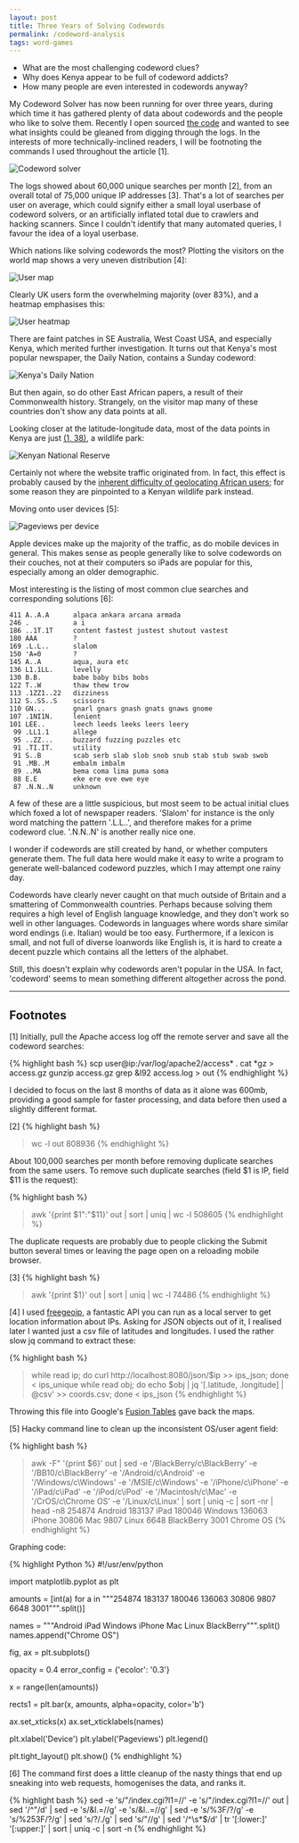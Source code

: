 ```yaml
---
layout: post
title: Three Years of Solving Codewords
permalink: /codeword-analysis
tags: word-games
---
```


* What are the most challenging codeword clues?
* Why does Kenya appear to be full of codeword addicts?
* How many people are even interested in codewords anyway?

My Codeword Solver has now been running for over three years, during which time it has gathered plenty of data about codewords and the people who like to solve them. Recently I open sourced [the code](https://github.com/hyperreality/codeword-solver) and wanted to see what insights could be gleaned from digging through the logs. In the interests of more technically-inclined readers, I will be footnoting the commands I used throughout the article [1].

![Codeword solver](/assets/codeword/solver.png)

The logs showed about 60,000 unique searches per month [2], from an overall total of 75,000 unique IP addresses [3]. That's a lot of searches per user on average, which could signify either a small loyal userbase of codeword solvers, or an artificially inflated total due to crawlers and hacking scanners. Since I couldn't identify that many automated queries, I favour the idea of a loyal userbase.

Which nations like solving codewords the most? Plotting the visitors on the world map shows a very uneven distribution [4]:

![User map](/assets/codeword/map.png)

Clearly UK users form the overwhelming majority (over 83%), and a heatmap emphasises this:

![User heatmap](/assets/codeword/heatmap.png)

There are faint patches in SE Australia, West Coast USA, and especially Kenya, which merited further investigation. It turns out that Kenya's most popular newspaper, the Daily Nation, contains a Sunday codeword:

![Kenya's Daily Nation](/assets/codeword/dailynation.jpg)

But then again, so do other East African papers, a result of their Commonwealth history. Strangely, on the visitor map many of these countries don't show any data points at all.

Looking closer at the latitude-longitude data, most of the data points in Kenya are just [(1, 38)](https://www.google.com/maps/place/1%C2%B000'00.0%22N+38%C2%B000'00.0%22E/@1,36.8793946,8z/data=!4m5!3m4!1s0x0:0x0!8m2!3d1!4d38), a wildlife park:

![Kenyan National Reserve](/assets/codeword/kenya.png)

Certainly not where the website traffic originated from. In fact, this effect is probably caused by the [inherent difficulty of geolocating African users](https://chewychunks.wordpress.com/2011/06/09/how-to-geomap-story-locations-across-east-africa/); for some reason they are pinpointed to a Kenyan wildlife park instead.

Moving onto user devices [5]:

![Pageviews per device](/assets/codeword/agents.png)

Apple devices make up the majority of the traffic, as do mobile devices in general. This makes sense as people generally like to solve codewords on their couches, not at their computers so iPads are popular for this, especially among an older demographic.

Most interesting is the listing of most common clue searches and corresponding solutions [6]:

```
411 A..A.A      alpaca ankara arcana armada
246 .           a i
186 ..1T.1T     content fastest justest shutout vastest
180 AAA         ?
169 .L.L..      slalom
150 'A=0        ?
145 A..A        aqua, aura etc
136 L1.1LL.     levelly
130 B.B.        babe baby bibs bobs
122 T..W        thaw thew trow
113 .1ZZ1..22   dizziness
112 S..SS..S    scissors
110 GN...       gnarl gnars gnash gnats gnaws gnome
107 .1NI1N.     lenient
101 LEE..       leech leeds leeks leers leery
 99 .LL1.1      allege
 95 ..ZZ...     buzzard fuzzing puzzles etc
 91 .TI.IT.     utility     
 91 S..B        scab serb slab slob snob snub stab stub swab swob
 91 .MB..M      embalm imbalm 
 89 ..MA        bema coma lima puma soma
 88 E.E         eke ere eve ewe eye
 87 .N.N..N     unknown
```

A few of these are a little suspicious, but most seem to be actual initial clues which foxed a lot of newspaper readers. 'Slalom' for instance is the only word matching the pattern '.L.L..', and therefore makes for a prime codeword clue. '.N.N..N' is another really nice one.

I wonder if codewords are still created by hand, or whether computers generate them. The full data here would make it easy to write a program to generate well-balanced codeword puzzles, which I may attempt one rainy day.

Codewords have clearly never caught on that much outside of Britain and a smattering of Commonwealth countries. Perhaps because solving them requires a high level of English language knowledge, and they don't work so well in other languages. Codewords in languages where words share similar word endings (i.e. Italian) would be too easy. Furthermore, if a lexicon is small, and not full of diverse loanwords like English is, it is hard to create a decent puzzle which contains all the letters of the alphabet. 

Still, this doesn't explain why codewords aren't popular in the USA. In fact, 'codeword' seems to mean something different altogether across the pond.

- - -
## Footnotes


[1] Initially, pull the Apache access log off the remote server and save all the codeword searches:

{% highlight bash %}
scp user@ip:/var/log/apache2/access* .
cat *gz > access.gz
gunzip access.gz
grep \&l92 access.log > out
{% endhighlight %}

I decided to focus on the last 8 months of data as it alone was 600mb, providing a good sample for faster processing, and data before then used a slightly different format.

[2]
{% highlight bash %}
> wc -l out
808936
{% endhighlight %}

About 100,000 searches per month before removing duplicate searches from the same users. To remove such duplicate searches (field $1 is IP, field $11 is the request):

{% highlight bash %}
> awk '{print $1":"$11}' out | sort | uniq | wc -l
508605
{% endhighlight %}

The duplicate requests are probably due to people clicking the Submit button several times or leaving the page open on a reloading mobile browser. 

[3]
{% highlight bash %}
> awk '{print $1}' out | sort | uniq | wc -l
74486
{% endhighlight %}

[4] I used [freegeoip](https://github.com/fiorix/freegeoip), a fantastic API you can run as a local server to get location information about IPs. Asking for JSON objects out of it, I realised later I wanted just a csv file of latitudes and longitudes. I used the rather slow jq command to extract these:

{% highlight bash %}
> while read ip; do curl http://localhost:8080/json/$ip >> ips_json; done < ips_unique
> while read obj; do echo $obj | jq '[.latitude, .longitude] | @csv' >> coords.csv; done < ips_json
{% endhighlight %}

Throwing this file into Google's [Fusion Tables](https://support.google.com/fusiontables/answer/2571232) gave back the maps.

[5] Hacky command line to clean up the inconsistent OS/user agent field:

{% highlight bash %}
> awk -F\" '{print $6}' out | sed -e '/BlackBerry/c\BlackBerry' -e '/BB10/c\BlackBerry' -e '/Android/c\Android' -e '/Windows/c\Windows' -e '/MSIE/c\Windows' -e '/iPhone/c\iPhone' -e '/iPad/c\iPad' -e '/iPod/c\iPod' -e '/Macintosh/c\Mac' -e '/CrOS/c\Chrome OS' -e '/Linux/c\Linux' | sort | uniq -c | sort -nr | head -n8
 254874 Android
 183137 iPad
 180046 Windows
 136063 iPhone
  30806 Mac
   9807 Linux
   6648 BlackBerry
   3001 Chrome OS
{% endhighlight %}

Graphing code:

{% highlight Python %}
#!/usr/env/python

import matplotlib.pyplot as plt

amounts = [int(a) for a in """254874
183137
180046
136063
30806
9807
6648
3001""".split()]

names = """Android
iPad
Windows
iPhone
Mac
Linux
BlackBerry""".split()
names.append("Chrome OS")

fig, ax = plt.subplots()

opacity = 0.4
error_config = {'ecolor': '0.3'}

x = range(len(amounts))

rects1 = plt.bar(x, amounts,
                 alpha=opacity,
                 color='b')

ax.set_xticks(x)
ax.set_xticklabels(names)

plt.xlabel('Device')
plt.ylabel('Pageviews')
plt.legend()

plt.tight_layout()
plt.show()
{% endhighlight %}

[6] The command first does a little cleanup of the nasty things that end up sneaking into web requests, homogenises the data, and ranks it.

{% highlight bash %}
sed -e 's/"/index.cgi?l1=//' -e 's/"/index.cgi?l1=//' out | sed '/^"/d' | sed -e 's/&l.=//g' -e 's/&l..=//g' | sed -e 's/%3F/?/g' -e 's/%253F/?/g' | sed 's/?/./g' | sed 's/"//g' | sed '/^\s*$/d' | tr '[:lower:]' '[:upper:]' | sort | uniq -c | sort -n
{% endhighlight %}
